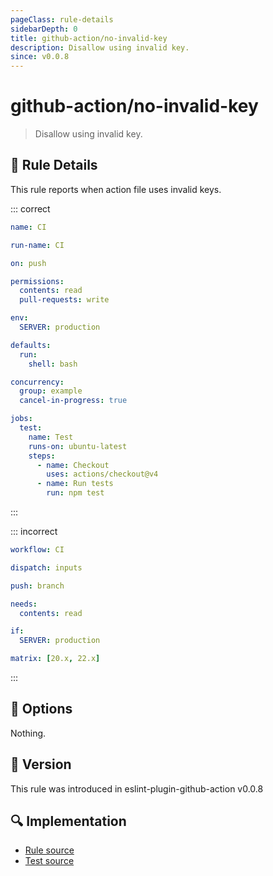 ```yaml
---
pageClass: rule-details
sidebarDepth: 0
title: github-action/no-invalid-key
description: Disallow using invalid key.
since: v0.0.8
---
```


# github-action/no-invalid-key

> Disallow using invalid key.

## :book: Rule Details

This rule reports when action file uses invalid keys.

::: correct

```yaml
name: CI

run-name: CI

on: push

permissions:
  contents: read
  pull-requests: write

env:
  SERVER: production

defaults:
  run:
    shell: bash

concurrency:
  group: example
  cancel-in-progress: true

jobs:
  test:
    name: Test
    runs-on: ubuntu-latest
    steps:
      - name: Checkout
        uses: actions/checkout@v4
      - name: Run tests
        run: npm test
```

:::

::: incorrect

```yaml
workflow: CI

dispatch: inputs

push: branch

needs:
  contents: read

if:
  SERVER: production

matrix: [20.x, 22.x]
```

:::

## :wrench: Options

Nothing.

## :rocket: Version

This rule was introduced in eslint-plugin-github-action v0.0.8

## :mag: Implementation

- [Rule source](https://github.com/ntnyq/eslint-plugin-github-action/blob/main/src/rules/no-invalid-key.ts)
- [Test source](https://github.com/ntnyq/eslint-plugin-github-action/blob/main/tests/rules/no-invalid-key.test.ts)
